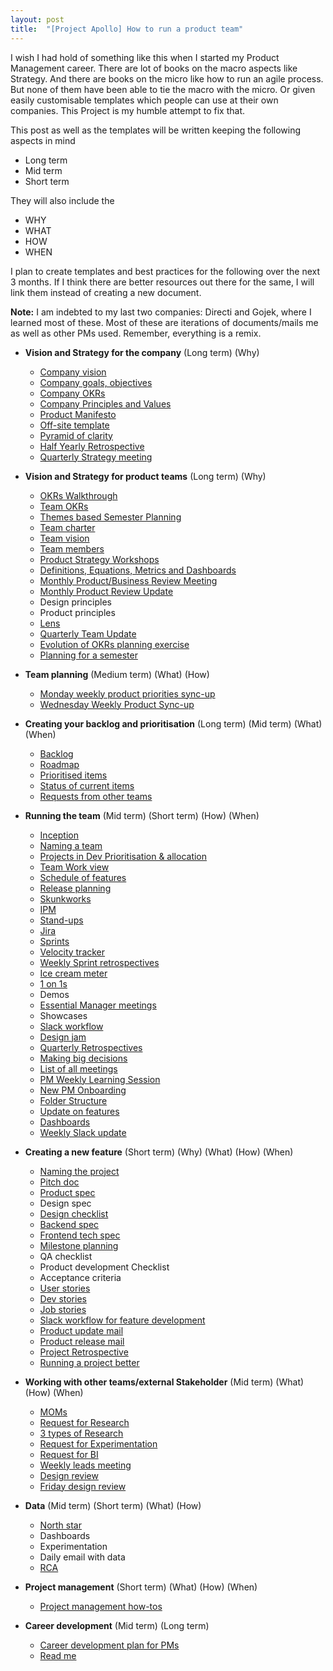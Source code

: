 ```yaml
---
layout: post
title:  "[Project Apollo] How to run a product team"
---
```


I wish I had hold of something like this when I started my Product Management career. There are lot of books on the macro aspects like Strategy. And there are books on the micro like how to run an agile process. But none of them have been able to tie the macro with the micro. Or given easily customisable templates which people can use at their own companies. This Project is my humble attempt to fix that.


This post as well as the templates will be written keeping the following aspects in mind
- Long term
- Mid term
- Short term

They will also include the
- WHY
- WHAT
- HOW
- WHEN

I plan to create templates and best practices for the following over the next 3 months. If I think there are better resources out there for the same, I will link them instead of creating a new document.

**Note:** I am indebted to my last two companies: Directi and Gojek, where I learned most of these. Most of these are iterations of documents/mails me as well as other PMs used. Remember, everything is a remix.

- **Vision and Strategy for the company** (Long term) (Why)
  - [Company vision](https://manassaloi.com/2020/05/10/vision-mission.html)
  - [Company goals, objectives](https://manassaloi.com/2020/05/10/vision-mission.html)
  - [Company OKRs](https://manassaloi.com/2020/05/10/vision-mission.html)
  - [Company Principles and Values](https://docs.google.com/document/d/1JjBP6ytS5wOaYa2jKslf2MtA-WGqHvgdmacOxZDZahY/edit?usp=sharing)
  - [Product Manifesto](https://svpg.com/the-product-manifesto/)
  - [Off-site template](https://coda.io/@clairehughesjohnson/claires-offsite-toolkit)
  - [Pyramid of clarity](https://wavelength.asana.com/pyramid-clarity-strategic-alignment/)
  - [Half Yearly Retrospective](https://manassaloi.com/2020/03/29/retrospectives.html)
  - [Quarterly Strategy meeting](https://medium.com/@gibsonbiddle/how-to-run-a-quarterly-product-strategy-meeting-a-board-meeting-for-product-3a14c4d53d1b)

- **Vision and Strategy for product teams** (Long term) (Why)
  - [OKRs Walkthrough](https://docs.google.com/document/d/1PzCs49z4rBNKjcYy975L5XkQD_iPLcu3eLHt74hBe1k/edit?usp=sharing)
  - [Team OKRs](https://docs.google.com/document/d/1kc68s8PD6ImoFwzAxo3Bi3JUk58UIgewggiQ_ckx9Fw/edit?usp=sharing)
  - [Themes based Semester Planning](https://docs.google.com/document/d/1DszNh1PTsSfYaO7o7tiIftSqaLjorrB5RQqptGlwcZ8/edit?usp=sharing)
  - [Team charter](https://docs.google.com/document/d/1Ssdq_GLyPFsxITzRfRR6aV3JErB3_VFsBhUmOj_4H0M/edit?usp=sharing)
  - [Team vision](https://docs.google.com/document/d/1Ssdq_GLyPFsxITzRfRR6aV3JErB3_VFsBhUmOj_4H0M/edit?usp=sharing)
  - [Team members](https://docs.google.com/spreadsheets/d/1FbGVvFG4bPkazM-7AJb4Ukjv7X4Ho8oZStT1lJX23sI/edit#gid=1287724253)
  - [Product Strategy Workshops](https://www.departmentofproduct.com/blog/how-to-run-product-strategy-workshops/)
  - [Definitions, Equations, Metrics and Dashboards](https://docs.google.com/document/d/1PygKV-_ThyWOW95ODefQrwYtQAfGO1yjD4x-8C0O3Uo/edit?usp=sharing)
  - [Monthly Product/Business Review Meeting](https://docs.google.com/document/d/1PzCs49z4rBNKjcYy975L5XkQD_iPLcu3eLHt74hBe1k/edit?usp=sharing)
  - [Monthly Product Review Update](https://docs.google.com/document/d/1VN5dv78EQwJkm3xhZP765tyXdTqEViVcaPVqB10m1OY/edit?usp=sharing)
  - Design principles
  - Product principles
  - [Lens](https://manassaloi.com/2021/10/03/lens.html)
  - [Quarterly Team Update](https://docs.google.com/document/d/1OA3PORhM8dYu9yuM1bwNkJYWvtEjizoDhioo8Hq59ic/edit?usp=sharing)
  - [Evolution of OKRs planning exercise](https://manassaloi.com/2021/07/04/okrs-planning-evolution.html)
  - [Planning for a semester](https://manassaloi.com/2021/12/18/plan-2022.html)


- **Team planning** (Medium term) (What) (How)
  - [Monday weekly product priorities sync-up](https://docs.google.com/document/d/1s_ejLtOuOU2cwW2qcVbMlNxmJIm61I8V7zpHcKGN1Ow/edit?usp=sharing)
  - [Wednesday Weekly Product Sync-up](https://docs.google.com/document/d/1fw93-oEYzzuDcsagZJjYM7Xu3bySbd1ilnOI98ybRfM/edit?usp=sharing)

- **Creating your backlog and prioritisation** (Long term) (Mid term) (What) (When)
  - [Backlog](https://docs.google.com/spreadsheets/d/1FbGVvFG4bPkazM-7AJb4Ukjv7X4Ho8oZStT1lJX23sI/edit#gid=192262272)
  - [Roadmap](https://manassaloi.com/2022/05/13/roadmap.html)
  - [Prioritised items](https://docs.google.com/spreadsheets/d/1FbGVvFG4bPkazM-7AJb4Ukjv7X4Ho8oZStT1lJX23sI/edit#gid=192262272)
  - [Status of current items](https://docs.google.com/spreadsheets/d/1FbGVvFG4bPkazM-7AJb4Ukjv7X4Ho8oZStT1lJX23sI/edit#gid=1191664602)
  - [Requests from other teams](https://docs.google.com/spreadsheets/d/1WFl2ti233N3qelwGcKM04rIAinW2sFzJjrqjmribrRI/edit?usp=sharing)

- **Running the team** (Mid term) (Short term) (How) (When)
  - [Inception](https://docs.google.com/document/d/1tBV3s2_5xV9k9fiBeVRl5-JSBQURJdLRJwJsOSSedXI/edit?usp=sharing)
  - [Naming a team](https://docs.google.com/document/d/14qbeZ-hkE55YagqXNLLtw36MCAcFKQEj08DgfMP_W8g/edit?usp=sharing)
  - [Projects in Dev Prioritisation & allocation](https://docs.google.com/spreadsheets/d/1FbGVvFG4bPkazM-7AJb4Ukjv7X4Ho8oZStT1lJX23sI/edit#gid=642287720)
  - [Team Work view](https://docs.google.com/spreadsheets/d/1FbGVvFG4bPkazM-7AJb4Ukjv7X4Ho8oZStT1lJX23sI/edit#gid=203120845)
  - [Schedule of features](https://docs.google.com/spreadsheets/d/1FbGVvFG4bPkazM-7AJb4Ukjv7X4Ho8oZStT1lJX23sI/edit#gid=492432612)
  - [Release planning](https://docs.google.com/spreadsheets/d/1FbGVvFG4bPkazM-7AJb4Ukjv7X4Ho8oZStT1lJX23sI/edit#gid=492432612)
  - [Skunkworks](https://docs.google.com/spreadsheets/d/1FbGVvFG4bPkazM-7AJb4Ukjv7X4Ho8oZStT1lJX23sI/edit?usp=sharing)
  - [IPM](https://manassaloi.com/2020/05/01/running-IPM.html)
  - [Stand-ups](https://manassaloi.com/2020/05/01/running-IPM.html)
  - [Jira](https://manassaloi.com/2020/05/01/running-IPM.html)
  - [Sprints](https://manassaloi.com/2020/05/01/running-IPM.html)
  - [Velocity tracker](https://docs.google.com/spreadsheets/d/1FbGVvFG4bPkazM-7AJb4Ukjv7X4Ho8oZStT1lJX23sI/edit#gid=1212677191)
  - [Weekly Sprint retrospectives](https://manassaloi.com/2020/03/29/retrospectives.html)
  - [Ice cream meter](https://docs.google.com/spreadsheets/d/1FbGVvFG4bPkazM-7AJb4Ukjv7X4Ho8oZStT1lJX23sI/edit#gid=19952379)
  - [1 on 1s](https://manassaloi.com/2020/01/28/one-on-ones.html)
  - Demos
  - [Essential Manager meetings](https://github.com/ajahne/essential-manager-meetings/tree/master/templates)
  - Showcases
  - [Slack workflow](https://manassaloi.com/2020/05/03/slack-workflow.html)
  - [Design jam](https://manassaloi.com/2020/03/04/design-jam.html)
  - [Quarterly Retrospectives](https://manassaloi.com/2020/03/29/retrospectives.html)
  - [Making big decisions](https://manassaloi.com/2020/04/29/decision-making.html)
  - [List of all meetings](https://manassaloi.com/2020/05/28/all-my-meetings.html)
  - [PM Weekly Learning Session](https://manassaloi.com/2021/08/07/growth-mindset-sessions.html)
  - [New PM Onboarding](https://docs.google.com/spreadsheets/d/1nmiiI36JARS_xufVTbUOXQGtVYCHyNxg5zKhKmVCwlQ/edit?usp=sharing)
  - [Folder Structure](https://docs.google.com/document/d/1OJmggtFK7Iqmou5NNCusZyChSRMBzRCU3F3RCfk9sVM/edit?usp=sharing)
  - [Update on features](https://manassaloi.com/2021/03/09/slack-update.html)
  - [Dashboards](https://manassaloi.com/2022/08/01/dashboards-expectations.html)
  - [Weekly Slack update](https://manassaloi.com/2022/10/11/last-week.html)

- **Creating a new feature** (Short term) (Why) (What) (How) (When)
  - [Naming the project](https://docs.google.com/document/d/14qbeZ-hkE55YagqXNLLtw36MCAcFKQEj08DgfMP_W8g/edit?usp=sharing)
  - [Pitch doc](https://docs.google.com/document/d/1ez5NflYwy9DxhAXzg2AA2p0eMLVWg3QgxHatg3Td1zA/edit?usp=sharing)
  - [Product spec](https://manassaloi.com/2020/01/23/product-spec-twitter-messages.html)
  - Design spec
  - [Design checklist](https://docs.google.com/document/d/1UxJcHr0PlZHecmuWKfaLSApvhNO3EK04vuNoA7WzYjo/edit?usp=sharing)
  - [Backend spec](https://docs.google.com/document/d/1CB33dYpiK6JrgJl7_swlPUFz-Y-St8E9GnpuzzohdbY/edit?usp=sharing)
  - [Frontend tech spec](https://docs.google.com/document/d/1RvslTOIHBHknK54ftASaHcFEnK4ytueJ5_4jCjvDZkg/edit?usp=sharing)
  - [Milestone planning](https://docs.google.com/document/d/1CB33dYpiK6JrgJl7_swlPUFz-Y-St8E9GnpuzzohdbY/edit?usp=sharing)
  - QA checklist
  - Product development Checklist
  - Acceptance criteria
  - [User stories](https://docs.google.com/document/d/1sUX-sm5qZ474PCQQUpvdi3lvvmWPluqHOyfXz3xKL2M/edit#heading=h.b2fqwtvw6ni5)
  - [Dev stories](https://docs.google.com/document/d/1RvslTOIHBHknK54ftASaHcFEnK4ytueJ5_4jCjvDZkg/edit?usp=sharing)
  - [Job stories](https://www.intercom.com/blog/accidentally-invented-job-stories/)
  - [Slack workflow for feature development](https://docs.google.com/document/d/1UZAriJVJuWvm_Q3hfxuaaoowGsMropJTLgjilfpCqoE/edit?usp=sharing)
  - [Product update mail](https://manassaloi.com/2020/03/28/sending-product-update-mail.html)
  - [Product release mail](https://manassaloi.com/2020/03/28/sending-product-update-mail.html)
  - [Project Retrospective](https://manassaloi.com/2020/03/29/retrospectives.html)
  - [Running a project better](https://manassaloi.com/2021/05/04/running-project-better.html)

- **Working with other teams/external Stakeholder** (Mid term) (What) (How) (When)
  - [MOMs](https://manassaloi.com/2020/03/22/mom-update.html)
  - [Request for Research](https://docs.google.com/document/d/1cgRmcLuN7DEmU6QK42kwbjx486nef3LRR3Y0ia7kPVk/edit?usp=sharing)
  - [3 types of Research](https://manassaloi.com/2020/12/07/research.html)
  - [Request for Experimentation](https://docs.google.com/document/d/1VRKPa29HHHGqFsFEPqPUthg2955A_BAzzbDuVFKyPmU/edit?usp=sharing)
  - [Request for BI](https://docs.google.com/document/d/163Pl7T0bbaA8cQN2xGOVuRT0RIamGS9NJB6p4oQU-ks/edit?usp=sharing)
  - [Weekly leads meeting](https://docs.google.com/document/d/1fNP99sdptJRa8hPdbysoSyg3-hcZkJJThuISbLz3Y98/edit?usp=sharing)
  - [Design review](https://manassaloi.com/2020/05/02/design-reviews.html)
  - [Friday design review](https://manassaloi.com/2021/08/06/friday-design-review.html)

- **Data** (Mid term) (Short term) (What) (How)
  - [North star](https://future.a16z.com/north-star-metrics/)
  - Dashboards
  - Experimentation
  - Daily email with data
  - [RCA](https://manassaloi.com/2018/04/12/help-our-numbers-went-down-yesterday.html)

- **Project management** (Short term) (What) (How) (When)
  - [Project management how-tos](https://manassaloi.com/2020/04/26/rules-project-management.html)

- **Career development** (Mid term) (Long term)
  - [Career development plan for PMs](https://manassaloi.com/2020/05/11/career-dev-plan.html)
  - [Read me](https://www.notion.so/Manager-s-Readmes-b3a5b7b791fe4e86a69bbdeaeda00ee2)
